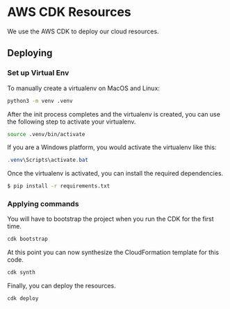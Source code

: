 # AWS CDK Resources

We use the AWS CDK to deploy our cloud resources.

## Deploying

### Set up Virtual Env

To manually create a virtualenv on MacOS and Linux:

```bash
python3 -m venv .venv
```

After the init process completes and the virtualenv is created, you can use the following
step to activate your virtualenv.

```bash
source .venv/bin/activate
```

If you are a Windows platform, you would activate the virtualenv like this:

```powershell
.venv\Scripts\activate.bat
```

Once the virtualenv is activated, you can install the required dependencies.

```bash
$ pip install -r requirements.txt
```

### Applying commands

You will have to bootstrap the project when you run the CDK for the first time.

```bash
cdk bootstrap
```

At this point you can now synthesize the CloudFormation template for this code.

```bash
cdk synth
```

Finally, you can deploy the resources.

```bash
cdk deploy
```
